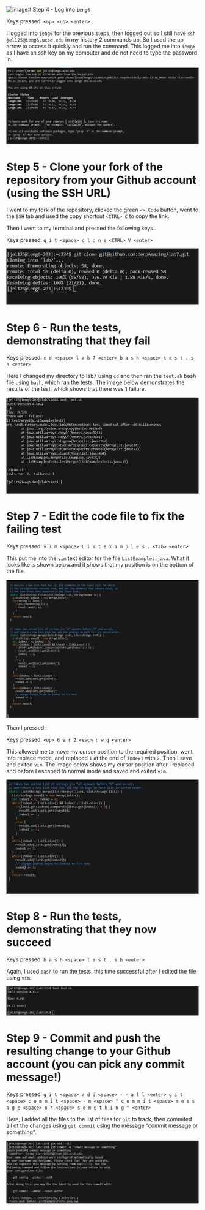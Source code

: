 ![image](https://github.com/derpAmazing/cse15l-lab-reports/assets/99420039/196595d3-1f3b-4082-b35b-078abbbb2406)# Step 4 - Log into ```ieng6```

Keys pressed: ```<up> <up> <enter>```

I logged into ```ieng6``` for the previous steps, then logged out so I still have ```ssh jel125@ieng6.ucsd.edu``` in my history 2 commands up. So I used the up arrow to access it quickly and run the command. This logged me into ```ieng6``` as I have an ssh key on my computer and do not need to type the password in.

![Image](lab7step4.png)

# Step 5 - Clone your fork of the repository from your Github account (using the SSH URL)

I went to my fork of the repository, clicked the green ```<> Code``` button, went to the ```SSH``` tab and used the copy shortcut ```<CTRL> C``` to copy the link.

Then I went to my terminal and pressed the following keys.

Keys pressed: ```g i t <space> c l o n e <CTRL> V <enter>```

![Image](lab7step5.png)

# Step 6 - Run the tests, demonstrating that they fail

Keys pressed: ```c d <space> l a b 7 <enter> b a s h <space> t e s t . s h <enter>```

Here I changed my directory to lab7 using ```cd``` and then ran the ```test.sh``` bash file using ```bash```, which ran the tests. The image below demonstrates the results of the test, which shows that there was 1 failure.

![Image](lab7step6.png)

# Step 7 - Edit the code file to fix the failing test

Keys pressed: ```v i m <space> L i s t e x a m p l e s . <tab> <enter>```

This put me into the ```vim``` text editor for the file ```ListExamples.java```. What it looks like is shown below.and it shows that my position is on the bottom of the file. 

![Image](lab7step7p1.png)

Then I pressed:

Keys pressed: ```<up> 6 e r 2 <esc> : w q <enter>```

This allowed me to move my cursor position to the required position, went into replace mode, and replaced ```1``` at the end of ```index1``` with ```2```. Then I save and exited ```vim```. The image below shows my cursor position after I replaced and before I escaped to normal mode and saved and exited ```vim```.

![Image](lab7step7p2.png)

# Step 8 - Run the tests, demonstrating that they now succeed

Keys pressed: ```b a s h <space> t e s t . s h <enter>```

Again, I used ```bash``` to run the tests, this time successful after I edited the file using ```vim```.

![Image](lab7step8.png)

# Step 9 - Commit and push the resulting change to your Github account (you can pick any commit message!)

Keys pressed: ```g i t <space> a d d <space> - - a l l <enter> g i t <space> c o m m i t <space> - m <space> " c o m m i t <space> m e s s a g e <space> o r <space> s o m e t h i n g " <enter>```

Here, I added all the files to the list of files for ```git``` to track, then commited all of the changes using ```git commit``` using the message "commit message or something".

![Image](lab7step9p1.png)


